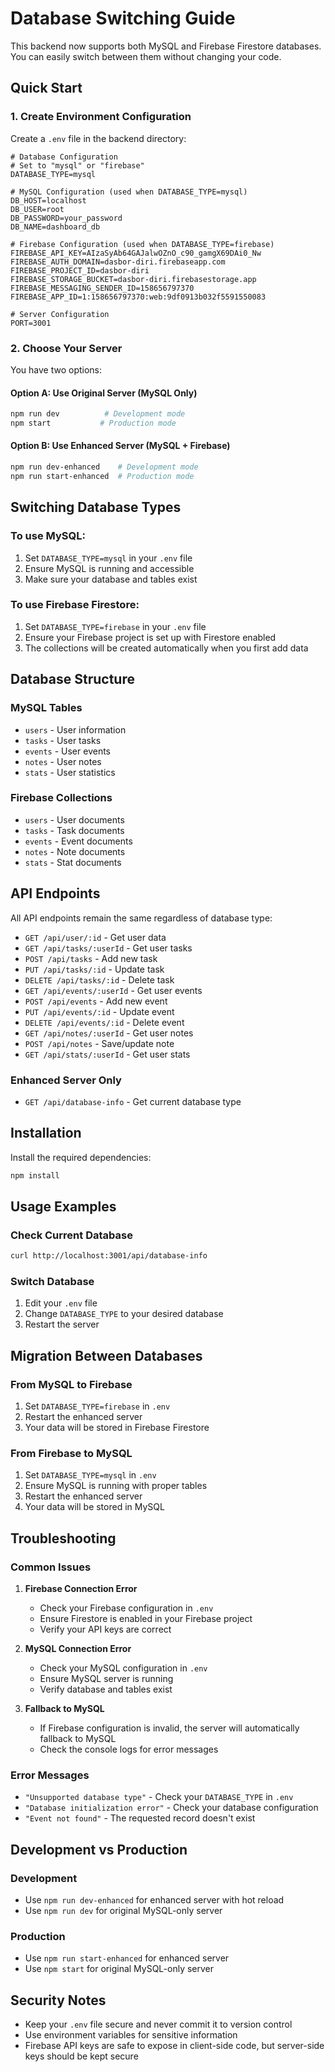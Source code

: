 # Database Switching Guide

This backend now supports both MySQL and Firebase Firestore databases. You can easily switch between them without changing your code.

## Quick Start

### 1. Create Environment Configuration

Create a `.env` file in the backend directory:

```env
# Database Configuration
# Set to "mysql" or "firebase"
DATABASE_TYPE=mysql

# MySQL Configuration (used when DATABASE_TYPE=mysql)
DB_HOST=localhost
DB_USER=root
DB_PASSWORD=your_password
DB_NAME=dashboard_db

# Firebase Configuration (used when DATABASE_TYPE=firebase)
FIREBASE_API_KEY=AIzaSyAb64GAJalwOZnO_c90_gamgX69DAi0_Nw
FIREBASE_AUTH_DOMAIN=dasbor-diri.firebaseapp.com
FIREBASE_PROJECT_ID=dasbor-diri
FIREBASE_STORAGE_BUCKET=dasbor-diri.firebasestorage.app
FIREBASE_MESSAGING_SENDER_ID=158656797370
FIREBASE_APP_ID=1:158656797370:web:9df0913b032f5591550083

# Server Configuration
PORT=3001
```

### 2. Choose Your Server

You have two options:

#### Option A: Use Original Server (MySQL Only)

```bash
npm run dev          # Development mode
npm start           # Production mode
```

#### Option B: Use Enhanced Server (MySQL + Firebase)

```bash
npm run dev-enhanced    # Development mode
npm run start-enhanced  # Production mode
```

## Switching Database Types

### To use MySQL:

1. Set `DATABASE_TYPE=mysql` in your `.env` file
2. Ensure MySQL is running and accessible
3. Make sure your database and tables exist

### To use Firebase Firestore:

1. Set `DATABASE_TYPE=firebase` in your `.env` file
2. Ensure your Firebase project is set up with Firestore enabled
3. The collections will be created automatically when you first add data

## Database Structure

### MySQL Tables

- `users` - User information
- `tasks` - User tasks
- `events` - User events
- `notes` - User notes
- `stats` - User statistics

### Firebase Collections

- `users` - User documents
- `tasks` - Task documents
- `events` - Event documents
- `notes` - Note documents
- `stats` - Stat documents

## API Endpoints

All API endpoints remain the same regardless of database type:

- `GET /api/user/:id` - Get user data
- `GET /api/tasks/:userId` - Get user tasks
- `POST /api/tasks` - Add new task
- `PUT /api/tasks/:id` - Update task
- `DELETE /api/tasks/:id` - Delete task
- `GET /api/events/:userId` - Get user events
- `POST /api/events` - Add new event
- `PUT /api/events/:id` - Update event
- `DELETE /api/events/:id` - Delete event
- `GET /api/notes/:userId` - Get user notes
- `POST /api/notes` - Save/update note
- `GET /api/stats/:userId` - Get user stats

### Enhanced Server Only

- `GET /api/database-info` - Get current database type

## Installation

Install the required dependencies:

```bash
npm install
```

## Usage Examples

### Check Current Database

```bash
curl http://localhost:3001/api/database-info
```

### Switch Database

1. Edit your `.env` file
2. Change `DATABASE_TYPE` to your desired database
3. Restart the server

## Migration Between Databases

### From MySQL to Firebase

1. Set `DATABASE_TYPE=firebase` in `.env`
2. Restart the enhanced server
3. Your data will be stored in Firebase Firestore

### From Firebase to MySQL

1. Set `DATABASE_TYPE=mysql` in `.env`
2. Ensure MySQL is running with proper tables
3. Restart the enhanced server
4. Your data will be stored in MySQL

## Troubleshooting

### Common Issues

1. **Firebase Connection Error**

   - Check your Firebase configuration in `.env`
   - Ensure Firestore is enabled in your Firebase project
   - Verify your API keys are correct

2. **MySQL Connection Error**

   - Check your MySQL configuration in `.env`
   - Ensure MySQL server is running
   - Verify database and tables exist

3. **Fallback to MySQL**
   - If Firebase configuration is invalid, the server will automatically fallback to MySQL
   - Check the console logs for error messages

### Error Messages

- `"Unsupported database type"` - Check your `DATABASE_TYPE` in `.env`
- `"Database initialization error"` - Check your database configuration
- `"Event not found"` - The requested record doesn't exist

## Development vs Production

### Development

- Use `npm run dev-enhanced` for enhanced server with hot reload
- Use `npm run dev` for original MySQL-only server

### Production

- Use `npm run start-enhanced` for enhanced server
- Use `npm start` for original MySQL-only server

## Security Notes

- Keep your `.env` file secure and never commit it to version control
- Use environment variables for sensitive information
- Firebase API keys are safe to expose in client-side code, but server-side keys should be kept secure
